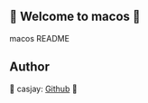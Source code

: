 ## 👋 Welcome to macos 🚀  

macos README  
  
  
## Author  

🤖 casjay: [Github](https://github.com/casjay) 🤖  
